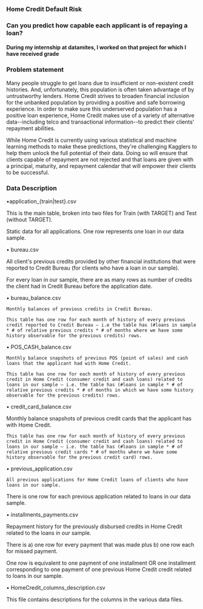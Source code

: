 ### Home Credit Default Risk
### Can you predict how capable each applicant is of repaying a loan?
#### During my internship at datamites, I worked on that project for which I have received grade 

### Problem statement

Many people struggle to get loans due to insufficient or non-existent credit histories. And, unfortunately, this population is often taken advantage of by untrustworthy lenders.
Home Credit strives to broaden financial inclusion for the unbanked population by providing a positive and safe borrowing experience. In order to make sure this underserved population has a positive loan experience, Home Credit makes use of a variety of alternative data--including telco and transactional information--to predict their clients' repayment abilities.

While Home Credit is currently using various statistical and machine learning methods to make these predictions, they're challenging Kagglers to help them unlock the full potential of their data. Doing so will ensure that clients capable of repayment are not rejected and that loans are given with a principal, maturity, and repayment calendar that will empower their clients to be successful.

### Data Description

•application_{train|test}.csv

This is the main table, broken into two files for Train (with TARGET) and Test (without TARGET). 

Static data for all applications. One row represents one loan in our data sample.

•	bureau.csv

All client's previous credits provided by other financial institutions that were reported to Credit Bureau (for clients who have a loan in our sample). 

For every loan in our sample, there are as many rows as number of credits the client had in Credit Bureau before the application date.

•	bureau_balance.csv

	Monthly balances of previous credits in Credit Bureau. 
  
	This table has one row for each month of history of every previous credit reported to Credit Bureau – i.e the table has (#loans in sample * # of relative previous credits * # of months where we have some history observable for the previous credits) rows.

•	POS_CASH_balance.csv

	Monthly balance snapshots of previous POS (point of sales) and cash loans that the applicant had with Home Credit. 
  
	This table has one row for each month of history of every previous credit in Home Credit (consumer credit and cash loans) related to loans in our sample – i.e. the table has (#loans in sample * # of relative previous credits * # of months in which we have some history observable for the previous credits) rows.

•	credit_card_balance.csv

Monthly balance snapshots of previous credit cards that the applicant has with Home Credit. 

	This table has one row for each month of history of every previous credit in Home Credit (consumer credit and cash loans) related to loans in our sample – i.e. the table has (#loans in sample * # of relative previous credit cards * # of months where we have some history observable for the previous credit card) rows.

•	previous_application.csv

	All previous applications for Home Credit loans of clients who have loans in our sample. 
  
There is one row for each previous application related to loans in our data sample.

•	installments_payments.csv

Repayment history for the previously disbursed credits in Home Credit related to the loans in our sample. 

There is a) one row for every payment that was made plus b) one row each for missed payment. 

One row is equivalent to one payment of one installment OR one installment corresponding to one payment of one previous Home Credit credit related to loans in our sample.

•	HomeCredit_columns_description.csv

This file contains descriptions for the columns in the various data files.



 
